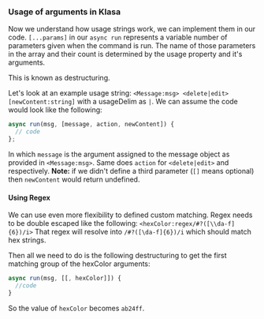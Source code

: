 ### Usage of arguments in Klasa
Now we understand how usage strings work, we can implement them in our code.
`[...params]` in our `async run` represents a variable number of parameters given when the command is run. The name of those parameters in the array and their count is determined by the usage property and it's arguments.

This is known as destructuring.

Let's look at an example usage string:
`<Message:msg> <delete|edit> [newContent:string]` with a usageDelim as `|`.
We can assume the code would look like the following:
```javascript {cmd="node"}
async run(msg, [message, action, newContent]) {
  // code
};
```

In which `message` is the argument assigned to the message object as provided in `<Message:msg>`. Same does `action` for `<delete|edit>` and respectively.
**Note:** if we didn't define a third parameter (`[]` means optional) then `newContent` would return undefined.

#### Using Regex
We can use even more flexibility to defined custom matching. Regex needs to be double escaped like the following:
`<hexColor:regex/#?([\\da-f]{6})/i>` That regex will resolve into `/#?([\da-f]{6})/i` which should match hex strings.

Then all we need to do is the following destructuring to get the first matching group of the hexColor arguments:

```javascript {cmd="node"}
async run(msg, [[, hexColor]]) {
  //code
}

```
So the value of `hexColor` becomes `ab24ff`.
